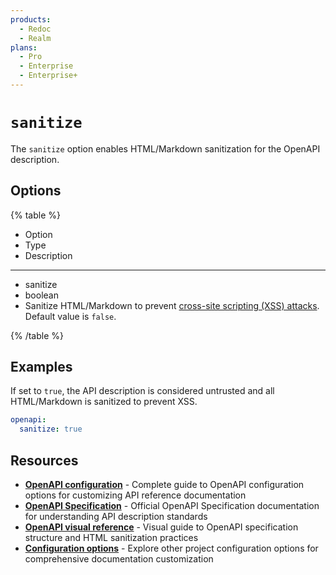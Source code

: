 ```yaml
---
products:
  - Redoc
  - Realm
plans:
  - Pro
  - Enterprise
  - Enterprise+
---
```

# `sanitize`

The `sanitize` option enables HTML/Markdown sanitization for the OpenAPI description.

## Options

{% table %}

- Option
- Type
- Description

---

- sanitize
- boolean
- Sanitize HTML/Markdown to prevent [cross-site scripting (XSS) attacks](https://owasp.org/www-community/attacks/xss/).
  Default value is `false`.


{% /table %}

## Examples

If set to `true`, the API description is considered untrusted and all HTML/Markdown is sanitized to prevent XSS.

```yaml {% title="redocly.yaml" %}
openapi:
  sanitize: true
```

## Resources

- **[OpenAPI configuration](./index.md)** - Complete guide to OpenAPI configuration options for customizing API reference documentation
- **[OpenAPI Specification](https://spec.openapis.org/oas/latest.html)** - Official OpenAPI Specification documentation for understanding API description standards
- **[OpenAPI visual reference](https://redocly.com/learn/openapi/openapi-visual-reference)** - Visual guide to OpenAPI specification structure and HTML sanitization practices
- **[Configuration options](../index.md)** - Explore other project configuration options for comprehensive documentation customization

